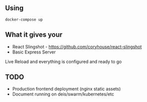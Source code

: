 ## Using
```
docker-compose up
```
## What it gives your
- React Slingshot - https://github.com/coryhouse/react-slingshot
- Basic Express Server

Live Reload and everything is configured and ready to go

## TODO
- Production frontend deployment (nginx static assets)
- Document running on deis/swarm/kubernetes/etc 
